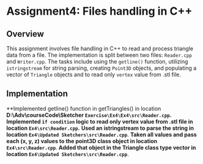 # Assignment4: Files handling in C++ 

## Overview
This assignment involves file handling in C++ to read and process triangle data from a file. The implementation is split between two files: `Reader.cpp` and `Writer.cpp`. The tasks include using the `getline()` function, utilizing `istringstream` for string parsing, creating `Point3D` objects, and populating a vector of `Triangle` objects and to read only `vertex` value from .stl file.

## Implementation
**Implemented getline() function in getTriangles() in location **D:\Adv\courseCode\Sketcher `Exercise\Ex4\Ex4\src\Reader.cpp`.**
**Implemented `if condition` logic to read only vertex value from .stl file in location `Ex4\src\Reader.cpp`.**
**Used an istringstream to parse the string in location `Ex4\Updated Sketchers\src\Reader.cpp`**.
**Taken all values and pass each (x, y, z) values to the point3D class object in location `Ex4\src\Reader.cpp`**.
**Added that object in the Triangle class type vector in location `Ex4\Updated Sketchers\src\Reader.cpp`**.


